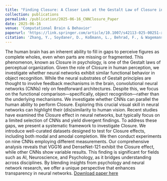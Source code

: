 ```yaml
---
title: "Finding Closure: A Closer Look at the Gestalt Law of Closure in Convolutional Neural Networks"
collection: publications
permalink: /publication/2025-06-16_CNNClosure_Paper
date: 2025-06-16
venue: 'Computational Brain & Behavior'
paperurl: 'https://link.springer.com/article/10.1007/s42113-025-00251-x'
citation: 'Zhang, Y., Soydaner, D., Koßmann, L., Behrad, F., & Wagemans, J. (2025). Finding closure: A closer look at the gestalt law of closure in convolutional neural networks. Computational Brain & Behavior. https://doi.org/10.1007/s42113-025-00251-x'
---
```

The human brain has an inherent ability to fill in gaps to perceive figures as complete wholes, even when parts are missing or fragmented. This phenomenon, known as Closure in psychology, is one of the Gestalt laws of perceptual organization. Given the role of Closure in human perception, we investigate whether neural networks exhibit similar functional behavior in object recognition. While the neural substrates of Gestalt principles are thought to involve feedback mechanisms in the brain, convolutional neural networks (CNNs) rely on feedforward architectures. Despite this, we focus on the functional comparison—specifically, object recognition—rather than the underlying mechanisms. We investigate whether CNNs can parallel the human ability to perform Closure. Exploring this crucial visual skill in neural networks can highlight their (dis)similarity to human vision. Recent studies have examined the Closure effect in neural networks, but typically focus on a limited selection of CNNs and yield divergent findings. To address these gaps, we present a systematic framework to investigate Closure. We introduce well-curated datasets designed to test for Closure effects, including both modal and amodal completion. We then conduct experiments on nine CNNs employing different measurements. Our comprehensive analysis reveals that VGG16 and DenseNet-121 exhibit the Closure effect, while other CNNs show variable results. This finding is significant for fields such as AI, Neuroscience, and Psychology, as it bridges understanding across disciplines. By blending insights from psychology and neural network research, we offer a unique perspective that enhances transparency in neural networks.
[Download paper here](https://doi.org/10.1007/s42113-025-00251-x)